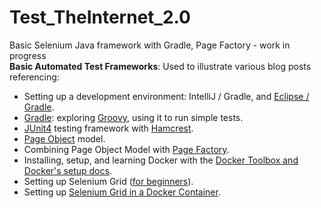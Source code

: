 # Test_TheInternet_2.0
Basic Selenium Java framework with Gradle, Page Factory - work in progress
<br>
<b>
Basic Automated Test Frameworks</b>: Used to illustrate various blog posts referencing: <br>
<ul>
<li>Setting up a development environment: <href="http://www.tjmaher.com/2016/05/webdriver-development-environment-setup.html
target="_blank">IntelliJ / Gradle</a>, and <a href="http://www.tjmaher.com/2016/06/webdriver-development-environment-setup.html" target="_blank">Eclipse / Gradle</a>.&nbsp;</li>
<li><a href="http://www.tjmaher.com/search/label/Gradle" target="_blank">Gradle</a>: exploring <a href="http://www.tjmaher.com/2016/06/building-test-framework-with-gradle.html" target="_blank">Groovy</a>, using it to run simple tests.</li>
<li><a href="http://www.tjmaher.com/2016/06/webdriver-development-environment-setup.html" target="_blank">JUnit4</a> testing framework with <a href="http://www.tjmaher.com/2016/05/webdriver-development-environment-setup.html" target="_blank">Hamcrest</a>.</li>
<li><a href="http://www.tjmaher.com/search/label/Page%20Object" target="_blank">Page Object</a> model.</li>
<li>Combining Page Object Model with <a href="http://www.tjmaher.com/2016/06/page-factories-setting-up-creating-them.html" target="_blank">Page Factory</a>.</li>
<li>Installing, setup, and learning Docker with the <a href="http://www.tjmaher.com/2016/07/setting-up-docker-easy-way-on-mac-or.html">Docker Toolbox and Docker's setup docs</a>.</li>
<li>Setting up Selenium Grid (<a href="http://www.tjmaher.com/2016/07/setup-of-selenium-grid-for-beginners.html">for beginners</a>).</li>
<li>Setting up <a href="http://www.tjmaher.com/2016/07/setting-up-selenium-grid-with-chrome.html" target="_blank">Selenium Grid in a Docker Container</a>.</li>
</ul>
